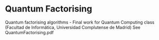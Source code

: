 # Quantum Factorising
Quantum factorising algorithms - Final work for Quantum Computing class (Facultad de Informática, Universidad Complutense de Madrid)
See QuantumFactorising.pdf
